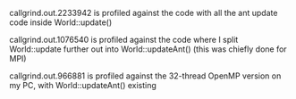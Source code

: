 callgrind.out.2233942 is profiled against the code with all the ant update code inside World::update()

callgrind.out.1076540 is profiled against the code where I split World::update further out into World::updateAnt()
(this was chiefly done for MPI)

callgrind.out.966881 is profiled against the 32-thread OpenMP version on my PC, with World::updateAnt()
existing